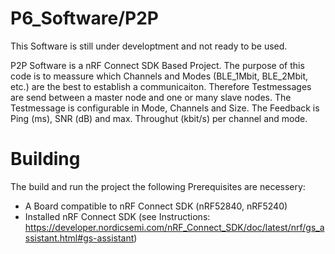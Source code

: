 # P6_Software/P2P

This Software is still under developtment and not ready to be used.

P2P Software is a nRF Connect SDK Based Project. The purpose of this code is to meassure which Channels and Modes (BLE_1Mbit, BLE_2Mbit, etc.) are the best to establish a communicaiton. Therefore Testmessages are send between a master node and one or many slave nodes. The Testmessage is configurable in Mode, Channels and Size. The Feedback is Ping (ms), SNR (dB) and max. Throughut (kbit/s) per channel and mode. 

# Building

The build and run the project the following Prerequisites are necessery:

- A Board compatible to nRF Connect SDK (nRF52840, nRF5240)
- Installed nRF Connect SDK (see Instructions: https://developer.nordicsemi.com/nRF_Connect_SDK/doc/latest/nrf/gs_assistant.html#gs-assistant)



